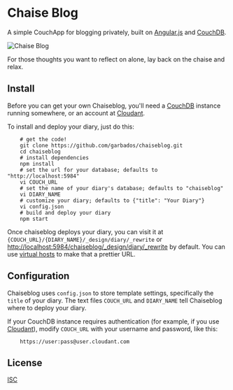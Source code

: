 # Chaise Blog

[couchdb]: http://couchdb.apache.org/
[cloudant]: https://cloudant.com/

A simple CouchApp for blogging privately, built on [Angular.js](http://angularjs.org/) and [CouchDB][couchdb].

![Chaise Blog](http://upload.wikimedia.org/wikipedia/commons/4/43/Chaise_longue_Faventia.jpg)

For those thoughts you want to reflect on alone, lay back on the chaise and relax.

## Install

Before you can get your own Chaiseblog, you'll need a [CouchDB][couchdb] instance running somewhere, or an account at [Cloudant][cloudant].

To install and deploy your diary, just do this:

		# get the code!
		git clone https://github.com/garbados/chaiseblog.git
		cd chaiseblog
		# install dependencies
		npm install
		# set the url for your database; defaults to "http://localhost:5984"
		vi COUCH_URL
		# set the name of your diary's database; defaults to "chaiseblog"
		vi DIARY_NAME
		# customize your diary; defaults to {"title": "Your Diary"}
		vi config.json
		# build and deploy your diary
		npm start

Once chaiseblog deploys your diary, you can visit it at `{COUCH_URL}/{DIARY_NAME}/_design/diary/_rewrite` or <http://localhost:5984/chaiseblog/_design/diary/_rewrite> by default. You can use [virtual hosts](http://couchdb.readthedocs.org/en/latest/configuring.html?highlight=virtual#virtual-hosts) to make that a prettier URL.

## Configuration

Chaiseblog uses `config.json` to store template settings, specifically the `title` of your diary. The text files `COUCH_URL` and `DIARY_NAME` tell Chaiseblog where to deploy your diary.

If your CouchDB instance requires authentication (for example, if you use [Cloudant][cloudant]), modify `COUCH_URL` with your username and password, like this:

		https://user:pass@user.cloudant.com

## License

[ISC](http://opensource.org/licenses/ISC)
